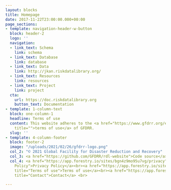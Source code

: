 ```yaml
---
layout: blocks
title: Homepage
date: 2017-11-22T23:00:00.000+00:00
page_sections:
- template: navigation-header-w-button
  block: header-2
  logo: ''
  navigation:
  - link_text: Schema
    link: schema
  - link_text: Database
    link: database
  - link_text: Data
    link: http://jkan.riskdatalibrary.org/
  - link_text: Resources
    link: resources
  - link_text: Project
    link: project
  cta:
    url: https://doc.riskdatalibrary.org
    button_text: Documentation
- template: 1-column-text
  block: one-column-1
  headline: Terms of use
  content: This website adheres to the <a href="https://www.gfdrr.org/en/terms-of-use"
    title="">terms of use</a> of GFDRR.
  slug: ''
- template: 4-column-footer
  block: footer-2
  image: "/uploads/2021/02/26/gfdrr-logo.png"
  col_2: "© 2021 Global Facility for Disaster Reduction and Recovery"
  col_3: <a href="https://github.com/GFDRR/rdl-website">Code source</a> available under MIT License and content available under CC-BY-SA 4.0 license.
  col_4: <a href="https://app.forestry.io/sites/bgn4z9mo95u7vg/privacy" title="Privacy
    Policy">Privacy Policy</a><br><a href="https://app.forestry.io/sites/bgn4z9mo95u7vg/#/pages/index-md/"
    title="Terms of use">Terms of use</a><br><a href="https://app.forestry.io/sites/bgn4z9mo95u7vg/Contact"
    title="Contact">Contact</a> <br>

---
```

